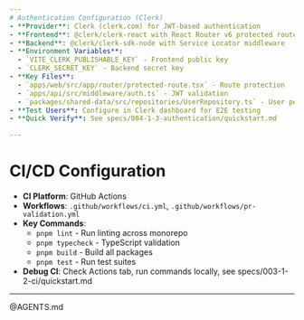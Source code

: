 ```yaml
---
# Authentication Configuration (Clerk)
- **Provider**: Clerk (clerk.com) for JWT-based authentication
- **Frontend**: @clerk/clerk-react with React Router v6 protected routes
- **Backend**: @clerk/clerk-sdk-node with Service Locator middleware
- **Environment Variables**:
  - `VITE_CLERK_PUBLISHABLE_KEY` - Frontend public key
  - `CLERK_SECRET_KEY` - Backend secret key
- **Key Files**:
  - `apps/web/src/app/router/protected-route.tsx` - Route protection
  - `apps/api/src/middleware/auth.ts` - JWT validation
  - `packages/shared-data/src/repositories/UserRepository.ts` - User persistence
- **Test Users**: Configure in Clerk dashboard for E2E testing
- **Quick Verify**: See specs/004-1-3-authentication/quickstart.md

---
```


# CI/CD Configuration

- **CI Platform**: GitHub Actions
- **Workflows**: `.github/workflows/ci.yml`,
  `.github/workflows/pr-validation.yml`
- **Key Commands**:
  - `pnpm lint` - Run linting across monorepo
  - `pnpm typecheck` - TypeScript validation
  - `pnpm build` - Build all packages
  - `pnpm test` - Run test suites
- **Debug CI**: Check Actions tab, run commands locally, see
  specs/003-1-2-ci/quickstart.md

---

@AGENTS.md
